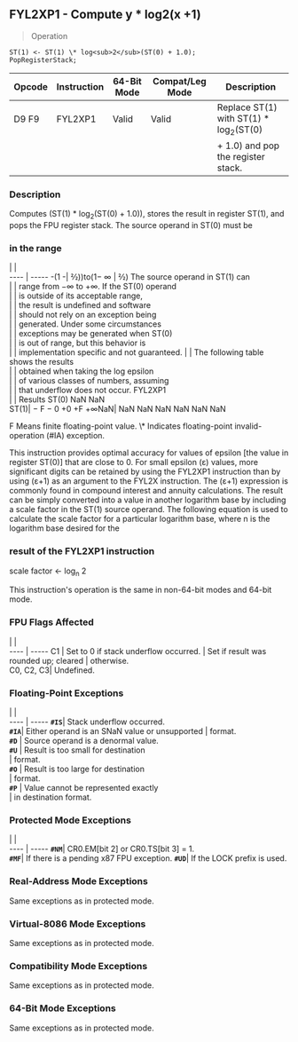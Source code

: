 ## FYL2XP1 - Compute y \* log2(x +1)

> Operation

``` slim
ST(1) <- ST(1) \* log<sub>2</sub>(ST(0) + 1.0);
PopRegisterStack;

```

 Opcode| Instruction| 64-Bit Mode| Compat/Leg Mode| Description                                     
 ---  | --- | --- | --- | ---
 D9 F9 | FYL2XP1    | Valid      | Valid          | Replace ST(1) with ST(1) \* log<sub>2</sub>(ST(0)
       |            |            |                | + 1.0) and pop the register stack.              

### Description
Computes (ST(1) \* log<sub>2</sub>(ST(0) + 1.0)), stores the result in register
ST(1), and pops the FPU register stack. The source operand in ST(0) must be
### in the range

   | |  
---- | -----
 -(1 -| 2⁄2))to(1− ∞       | 2⁄2) The source operand in ST(1) can       
      |                    | range from −∞ to +∞. If the ST(0) operand  
      |                    | is outside of its acceptable range,        
      |                    | the result is undefined and software       
      |                    | should not rely on an exception being      
      |                    | generated. Under some circumstances        
      |                    | exceptions may be generated when ST(0)     
      |                    | is out of range, but this behavior is      
      |                    | implementation specific and not guaranteed.
      |                    | The following table shows the results      
      |                    | obtained when taking the log epsilon       
      |                    | of various classes of numbers, assuming    
      |                    | that underflow does not occur. FYL2XP1     
      |                    | Results ST(0) NaN NaN                      
 ST(1)| − F − 0 +0 +F +∞NaN| NaN NaN NaN NaN NaN NaN                    
<aside class="notification">
F Means finite floating-point value. \* Indicates floating-point invalid-operation
(#IA) exception.
</aside>

This instruction provides optimal accuracy for values of epsilon [the value
in register ST(0)] that are close to 0. For small epsilon (ε) values, more significant
digits can be retained by using the FYL2XP1 instruction than by using (ε+1)
as an argument to the FYL2X instruction. The (ε+1) expression is commonly found
in compound interest and annuity calculations. The result can be simply converted
into a value in another logarithm base by including a scale factor in the ST(1)
source operand. The following equation is used to calculate the scale factor
for a particular logarithm base, where n is the logarithm base desired for the
### result of the FYL2XP1 instruction

scale factor ← log<sub>n</sub> 2

This instruction's operation is the same in non-64-bit modes and 64-bit mode.



### FPU Flags Affected
   | |  
---- | -----
 C1        | Set to 0 if stack underflow occurred.
           | Set if result was rounded up; cleared
           | otherwise.                           
 C0, C2, C3| Undefined.                           

### Floating-Point Exceptions
   | |  
---- | -----
 **``#IS``**| Stack underflow occurred.                     
 **``#IA``**| Either operand is an SNaN value or unsupported
    | format.                                       
 **``#D``** | Source operand is a denormal value.           
 **``#U``** | Result is too small for destination           
    | format.                                       
 **``#O``** | Result is too large for destination           
    | format.                                       
 **``#P``** | Value cannot be represented exactly           
    | in destination format.                        

### Protected Mode Exceptions
   | |  
---- | -----
 **``#NM``**| CR0.EM[bit 2] or CR0.TS[bit 3] = 1.     
 **``#MF``**| If there is a pending x87 FPU exception.
 **``#UD``**| If the LOCK prefix is used.             

### Real-Address Mode Exceptions
Same exceptions as in protected mode.


### Virtual-8086 Mode Exceptions
Same exceptions as in protected mode.


### Compatibility Mode Exceptions
Same exceptions as in protected mode.


### 64-Bit Mode Exceptions
Same exceptions as in protected mode.
